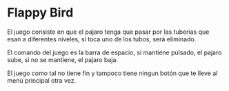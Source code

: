 <h1>Flappy Bird</h1>
<p>El juego consiste en que el pajaro tenga que pasar por las tuberias que esan a diferentes niveles, si toca uno de los tubos, será eliminado.</p>
<p>El comando del juego es la barra de espacio, si mantiene pulsado, el pajaro sube, si no se mantiene, el pajaro baja.</p>
<p>El juego como tal no tiene fin y tampoco tiene ningun botón que te lleve al menú principal otra vez.</p>
